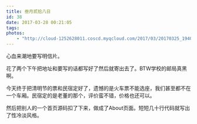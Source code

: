 ```yaml
---
title: 叁月贰拾八日
id: 38
date: 2017-03-28 00:21:05
tags:
photos:
    - "http://cloud-1252628011.coscd.myqcloud.com/2017/03/20170325_194038.jpg"
---
```


心血来潮地要写明信片。

花了两个下午把地址和要写的话都写好了然后就寄出去了。BTW学校的邮局真黑啊。

今天终于把清明节的票和民宿定好了，遗憾的是火车票不能选座，我们甚至都不在一个车厢。民宿定的是老董的那个，评价蛮不错，价格也还可以。

然后把别人的一个首页源码扣了下来，做成了About页面。短短几十行代码就写出了性冷淡风格。